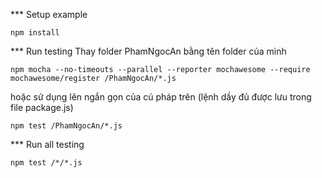 *** Setup example

```
npm install
```

*** Run testing
Thay folder PhamNgocAn bằng tên folder của mình

```
npm mocha --no-timeouts --parallel --reporter mochawesome --require mochawesome/register /PhamNgocAn/*.js
```

hoặc sử dụng lên ngắn gọn của cú pháp trên (lệnh dầy đủ được lưu trong file package.js)

```
npm test /PhamNgocAn/*.js
```

*** Run all testing

```
npm test /*/*.js
```